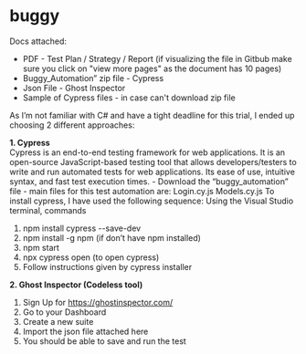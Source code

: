 # buggy

Docs attached:
- PDF - Test Plan / Strategy / Report (if visualizing the file in Gitbub make sure you click on "view more pages" as the document has 10 pages)
- Buggy_Automation” zip file - Cypress
- Json File - Ghost Inspector
- Sample of Cypress files - in case can't download zip file

As I’m not familiar with C# and have a tight deadline for this trial, I ended up choosing 2 different approaches:
 
**1. Cypress**   
Cypress is an end-to-end testing framework for web applications. It is an open-source JavaScript-based testing tool that allows developers/testers to       write and run automated tests for web applications. Its ease of use, intuitive syntax, and fast test execution times.
      - Download the “buggy_automation” file
       - main files for this test automation are:
         Login.cy.js
         Models.cy.js
To install cypress, I have used the following sequence:
  Using the Visual Studio terminal, commands
  1. npm install cypress --save-dev
  2. npm install -g npm (if don’t have npm installed)
  3. npm start       
  4. npx cypress open   (to open cypress)    
  5. Follow instructions given by cypress installer


**2. Ghost Inspector (Codeless tool)**
  1. Sign Up for https://ghostinspector.com/
  2. Go to your Dashboard
  3. Create a new suite
  4. Import the json file attached here
  5. You should be able to save and run the test
